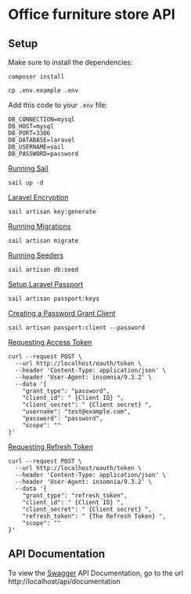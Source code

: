 # Office furniture store API

## Setup

Make sure to install the dependencies:

```shell
composer install
```

```shell
cp .env.example .env
```

Add this code to your `.env` file:
```dotenv
DB_CONNECTION=mysql
DB_HOST=mysql
DB_PORT=3306
DB_DATABASE=laravel
DB_USERNAME=sail
DB_PASSWORD=password
```

[Running Sail](https://laravel.com/docs/11.x/sail#starting-and-stopping-sail)
```shell
sail up -d
```

[Laravel Encryption](https://laravel.com/docs/11.x/encryption#configuration)
```shell
sail artisan key:generate
```

[Running Migrations](https://laravel.com/docs/11.x/migrations#running-migrations)
```shell
sail artisan migrate
```

[Running Seeders](https://laravel.com/docs/11.x/seeding#running-seeders)
```shell
sail artisan db:seed
```

[Setup Laravel Passport](https://laravel.com/docs/11.x/passport#deploying-passport)
```shell
sail artisan passport:keys
```

[Creating a Password Grant Client](https://laravel.com/docs/11.x/passport#creating-a-password-grant-client)
```shell
sail artisan passport:client --password
```

[Requesting Access Token](https://laravel.com/docs/11.x/passport#requesting-password-grant-tokens)
```shell
curl --request POST \
  --url http://localhost/oauth/token \
  --header 'Content-Type: application/json' \
  --header 'User-Agent: insomnia/9.3.2' \
  --data '{
	"grant_type": "password",
	"client_id": " {Client ID} ",
	"client_secret": " {Client secret} ",
	"username": "test@example.com",
	"password": "password",
	"scope": ""
}'
```

[Requesting Refresh Token](https://laravel.com/docs/11.x/passport#refreshing-tokens)
```shell
curl --request POST \
  --url http://localhost/oauth/token \
  --header 'Content-Type: application/json' \
  --header 'User-Agent: insomnia/9.3.2' \
  --data '{
	"grant_type": "refresh_token",
	"client_id": " {Client ID} ",
	"client_secret": " {Client secret} ",
	"refresh_token": " {The Refresh Token} ",
	"scope": ""
}'
```

## API Documentation

To view the [Swagger](https://github.com/DarkaOnLine/L5-Swagger) API Documentation, go to the url http://localhost/api/documentation


